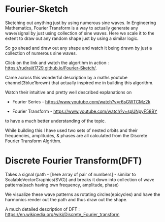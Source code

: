 # Fourier-Sketch


  Sketching out anything just by using numerous sine waves.
  In Engineering Mathematics, Fourier Transform is a way to actually generate any wave/signal by just using collection of sine waves.
  Here we scale it to the extent to draw out any random shape just by using a similar logic.
  
  So go ahead and draw out any shape and watch it being drawn by just a collection of numerous sine waves.

  Click on the link and watch the algortihm in action : https://rudrajit1729.github.io/Fourier-Sketch/.
 
  Came across this wonderful description by a maths youtube channel(3blue1brown) that actually inspired me in building this algorithm.
 
  Watch their intuitive and pretty well described explanations on 
 
 - Fourier Series - https://www.youtube.com/watch?v=r6sGWTCMz2k
 
 - Fourier Transform - https://www.youtube.com/watch?v=spUNpyF58BY
 
  to have a much better understanding of the topic.
 
 
 While building this I have used two sets of nested orbits and their frequencies, amplitudes, & phases are all calculated from the Discrete Fourier Transform Algrithm.
 
 # Discrete Fourier Transform(DFT)
 
 Takes a signal (path - [here array of pair of numbers] - similar to ScalableVectorGraphics(SVG)) and breaks it down into collection 
 of wave patterns(each having own frequency, amplitude, phase)
 
 We visualize these wave patterns as rotating circles(epicycles) and have the harmonics render out the path and thus draw out the shape.
 
 A much detailed description of DFT : https://en.wikipedia.org/wiki/Discrete_Fourier_transform
